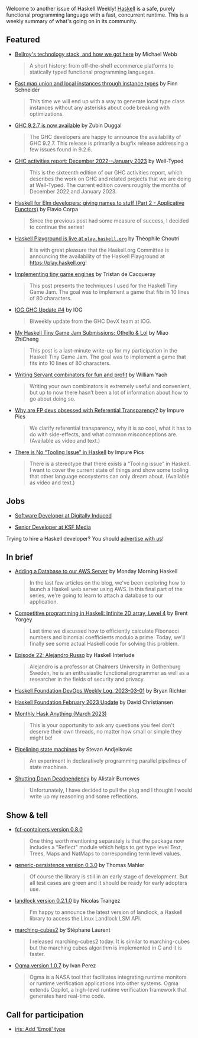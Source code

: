 Welcome to another issue of Haskell Weekly!
[Haskell](https://www.haskell.org) is a safe, purely functional programming language with a fast, concurrent runtime.
This is a weekly summary of what's going on in its community.

## Featured

- [Bellroy's technology stack, and how we got here](https://exploring-better-ways.bellroy.com/our-technology-stack-and-how-we-got-here.html) by Michael Webb
  > A short history: from off-the-shelf ecommerce platforms to statically typed functional programming languages.

- [Fast map union and local instances through instance types](https://prophetlabs.de/posts/insttypes.html) by Finn Schneider
  > This time we will end up with a way to generate local type class instances without any asterisks about code breaking with optimizations.

- [GHC 9.2.7 is now available](https://discourse.haskell.org/t/ghc-9-2-7-is-now-available/5883?u=taylorfausak) by Zubin Duggal
  > The GHC developers are happy to announce the availability of GHC 9.2.7. This release is primarily a bugfix release addressing a few issues found in 9.2.6.

- [GHC activities report: December 2022--January 2023](https://well-typed.com/blog/2023/02/ghc-2022-12-2023-01/) by Well-Typed
  > This is the sixteenth edition of our GHC activities report, which describes the work on GHC and related projects that we are doing at Well-Typed. The current edition covers roughly the months of December 2022 and January 2023.

- [Haskell for Elm developers: giving names to stuff (Part 2 - Applicative Functors)](https://flaviocorpa.com/haskell-for-elm-developers-giving-names-to-stuff-part-2-applicative-functors.html) by Flavio Corpa
  > Since the previous post had some measure of success, I decided to continue the series!

- [Haskell Playground is live at `play.haskell.org`](https://discourse.haskell.org/t/haskell-playground-is-live-at-play-haskell-org/5869?u=taylorfausak) by Théophile Choutri
  > It is with great pleasure that the Haskell.org Committee is announcing the availability of the Haskell Playground at <https://play.haskell.org>!

- [Implementing tiny game engines](https://tristancacqueray.github.io/blog/tiny-game-engine) by Tristan de Cacqueray
  > This post presents the techniques I used for the Haskell Tiny Game Jam. The goal was to implement a game that fits in 10 lines of 80 characters.

- [IOG GHC Update #4](https://engineering.iog.io/2023-02-23-ghc-update/) by IOG
  > Biweekly update from the GHC DevX team at IOG.

- [My Haskell Tiny Game Jam Submissions: Othello & Lol](http://miaozc.me/2023-02-27-hs-tiny-games.html) by Miao ZhiCheng
  > This post is a last-minute write-up for my participation in the Haskell Tiny Game Jam. The goal was to implement a game that fits into 10 lines of 80 characters.

- [Writing Servant combinators for fun and profit](https://williamyaoh.com/posts/2023-02-28-writing-servant-combinators.html) by William Yaoh
  > Writing your own combinators is extremely useful and convenient, but up to now there hasn’t been a lot of information about how to go about doing so.

- [Why are FP devs obsessed with Referential Transparency?](https://dev.to/zelenya/why-are-fp-devs-obsessed-with-referential-transparency-50cb) by Impure Pics
  > We clarify referential transparency, why it is so cool, what it has to do with side-effects, and what common misconceptions are. (Available as video and text.)

- [There is No “Tooling Issue” in Haskell](https://dev.to/zelenya/there-is-no-tooling-issue-in-haskell-cal) by Impure Pics
  > There is a stereotype that there exists a “Tooling issue” in Haskell. I want to cover the current state of things and show some tooling that other language ecosystems can only dream about. (Available as video and text.)

## Jobs

- [Software Developer at Digitally Induced](https://join.com/companies/digitallyinduced/7262069-software-developer-ihp-haskell)

- [Senior Developer at KSF Media](https://www.linkedin.com/jobs/view/3498430755/)

Trying to hire a Haskell developer?
You should [advertise with us](https://haskellweekly.news/advertising.html)!

## In brief

- [Adding a Database to our AWS Server](https://mmhaskell.com/blog/2023/2/27/adding-a-database-to-our-aws-server) by Monday Morning Haskell
  > In the last few articles on the blog, we've been exploring how to launch a Haskell web server using AWS. In this final part of the series, we're going to learn to attach a database to our application.

- [Competitive programming in Haskell: Infinite 2D array, Level 4](https://byorgey.wordpress.com/2023/02/24/competitive-programming-in-haskell-infinite-2d-array-level-4/) by Brent Yorgey
  > Last time we discussed how to efficiently calculate Fibonacci numbers and binomial coefficients modulo a prime. Today, we'll finally see some actual Haskell code for solving this problem.

- [Episode 22: Alejandro Russo](https://haskell.foundation/podcast/22/) by Haskell Interlude
  > Alejandro is a professor at Chalmers University in Gothenburg Sweden, he is an enthusiastic functional programmer as well as a researcher in the fields of security and privacy.

- [Haskell Foundation DevOps Weekly Log, 2023-03-01](https://discourse.haskell.org/t/haskell-foundation-devops-weekly-log-2023-03-01/5895?u=taylorfausak) by Bryan Richter

- [Haskell Foundation February 2023 Update](https://discourse.haskell.org/t/haskell-foundation-february-2023-update/5896?u=taylorfausak) by David Christiansen

- [Monthly Hask Anything (March 2023)](https://np.reddit.com/r/haskell/comments/11eutc9/monthly_hask_anything_march_2023/)
  > This is your opportunity to ask any questions you feel don't deserve their own threads, no matter how small or simple they might be!

- [Pipelining state machines](https://github.com/stevana/pipelined-state-machines/tree/0a289a1dd05e2e203e2505692c030adc24834043) by Stevan Andjelkovic
  > An experiment in declaratively programming parallel pipelines of state machines.

- [Shutting Down Deadpendency](https://alistairb.dev/shutting-down-deadpendency/) by Alistair Burrowes
  > Unfortunately, I have decided to pull the plug and I thought I would write up my reasoning and some reflections.

## Show & tell

- [fcf-containers version 0.8.0](https://discourse.haskell.org/t/ann-fcf-containers-0-8-0-with-helpers-to-get-structures-from-type-level-to-term-level/5876?u=taylorfausak)
  > One thing worth mentioning separately is that the package now includes a "Reflect" module which helps to get type level Text, Trees, Maps and NatMaps to corresponding term level values.

- [generic-persistence version 0.3.0](https://np.reddit.com/r/haskell/comments/11bs2zg/ann_genericpersistence_030_released/) by Thomas Mahler
  > Of course the library is still in an early stage of development. But all test cases are green and it should be ready for early adopters use.

- [landlock version 0.2.1.0](https://discourse.haskell.org/t/ann-landlock-0-2-1-0/5882?u=taylorfausak) by Nicolas Trangez
  > I'm happy to announce the latest version of landlock, a Haskell library to access the Linux Landlock LSM API.

- [marching-cubes2](https://discourse.haskell.org/t/ann-marching-cubes2/5859?u=taylorfausak) by Stéphane Laurent
  > I released marching-cubes2 today. It is similar to marching-cubes but the marching cubes algorithm is implemented in C and it is faster.

- [Ogma version 1.0.7](https://np.reddit.com/r/haskell/comments/11bqr1p/ann_nasas_ogma_107/) by Ivan Perez
  > Ogma is a NASA tool that facilitates integrating runtime monitors or runtime verification applications into other systems. Ogma extends Copilot, a high-level runtime verification framework that generates hard real-time code.

## Call for participation

- [iris: Add 'Emoji' type](https://github.com/chshersh/iris/issues/109)
